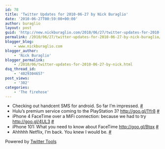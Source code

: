 ```yaml
---
id: 78
title: 'Twitter Updates for 2010-06-27 by Nick Buraglio'
date: '2010-06-27T00:59:00+00:00'
author: buraglio
layout: post
guid: 'http://new.nickburaglio.com/2010/06/27/twitter-updates-for-2010-06-27-by-nick-buraglio/'
permalink: /2010/06/27/twitter-updates-for-2010-06-27-by-nick-buraglio/
blogger_blog:
    - www.nickburaglio.com
blogger_author:
    - 'Nick Buraglio'
blogger_permalink:
    - /2010/06/twitter-updates-for-2010-06-27-by-nick.html
dsq_thread_id:
    - '4029304657'
post_views:
    - '302'
categories:
    - 'The firehose'
---
```


- Checking out handcent SMS for android. So far I’m impressed. [\#](http://twitter.com/buraglio/statuses/17099915133)
- Hulu’s premium service coming to the PlayStation 3? <http://goo.gl/1Yr8> [\#](http://twitter.com/buraglio/statuses/17104353727)
- iPhone 4 FaceTime over a MiFi connection: because we had to try <http://goo.gl/4UL3> [\#](http://twitter.com/buraglio/statuses/17104401112)
- iPhone 101: What you need to know about FaceTime <http://goo.gl/Btqx> [\#](http://twitter.com/buraglio/statuses/17104578172)
- Ahhhhh Netflix, I’m back. You knew I would be. [\#](http://twitter.com/buraglio/statuses/17132060625)

Powered by [Twitter Tools](http://alexking.org/projects/wordpress)